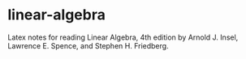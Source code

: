 # linear-algebra
Latex notes for reading Linear Algebra, 4th edition by Arnold J. Insel, Lawrence E. Spence, and Stephen H. Friedberg.
